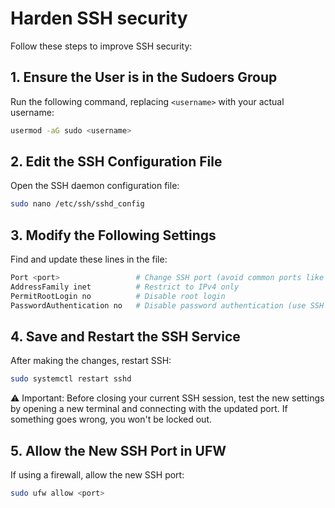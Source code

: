 # Harden SSH security

Follow these steps to improve SSH security:

## 1. Ensure the User is in the Sudoers Group  
Run the following command, replacing `<username>` with your actual username:
```bash
usermod -aG sudo <username>
```
## 2. Edit the SSH Configuration File 
Open the SSH daemon configuration file:
```bash
sudo nano /etc/ssh/sshd_config
```
## 3. Modify the Following Settings  
Find and update these lines in the file:
```bash
Port <port>                 # Change SSH port (avoid common ports like 22)
AddressFamily inet          # Restrict to IPv4 only
PermitRootLogin no          # Disable root login
PasswordAuthentication no   # Disable password authentication (use SSH keys)
```
## 4. Save and Restart the SSH Service  
After making the changes, restart SSH:
```bash
sudo systemctl restart sshd
```
⚠ Important: Before closing your current SSH session, test the new settings by opening a new terminal and connecting with the updated port. If something goes wrong, you won't be locked out.
## 5. Allow the New SSH Port in UFW  
If using a firewall, allow the new SSH port:
```bash
sudo ufw allow <port>
```